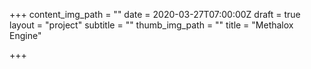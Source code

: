 +++
content_img_path = ""
date = 2020-03-27T07:00:00Z
draft = true
layout = "project"
subtitle = ""
thumb_img_path = ""
title = "Methalox Engine"

+++
